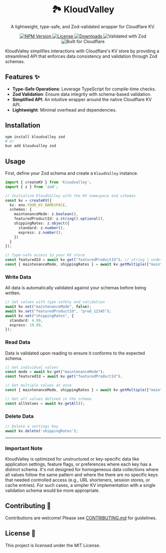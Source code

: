 <div align="center">

# 🏞️ KloudValley 

A lightweight, type-safe, and Zod-validated wrapper for Cloudflare KV.

<p>
  <a href="https://www.npmjs.com/package/kloudvalley">
    <img alt="NPM Version" src="https://img.shields.io/npm/v/kloudvalley">
  </a>
  <a href="https://github.com/mosherivkin/kloudvalley/blob/main/LICENSE">
    <img alt="License" src="https://img.shields.io/npm/l/kloudvalley">
  </a>
  <a href="https://www.npmjs.com/package/kloudvalley">
    <img alt="Downloads" src="https://img.shields.io/npm/dt/kloudvalley">
  </a>
  <img alt="Validated with Zod" src="https://img.shields.io/badge/validated_with-zod-3E67B1.svg">
  <img alt="Built for Cloudflare" src="https://img.shields.io/badge/built_for-Cloudflare-F38020.svg">
</p>

</div>

KloudValley simplifies interactions with Cloudflare's KV store by providing a streamlined API that enforces data consistency and validation through Zod schemas.

## Features ✨

- **Type-Safe Operations**: Leverage TypeScript for compile-time checks.
- **Zod Validation**: Ensure data integrity with schema-based validation.
- **Simplified API**: An intuitive wrapper around the native Cloudflare KV API.
- **Lightweight**: Minimal overhead and dependencies.

## Installation

```bash
npm install kloudvalley zod
# or
bun add kloudvalley zod
```


## Usage

First, define your Zod schema and create a `KloudValley` instance.

```typescript
import { createKV } from 'kloudvalley';
import { z } from 'zod';

// Initialize KloudValley with the KV namespace and schemas
const kv = createKV({
  kv: env.YOUR_KV_NAMESPACE,
  schemas: {
    maintenanceMode: z.boolean(),
    featuredProductId: z.string().optional(),
    shippingRates: z.object({
      standard: z.number(),
      express: z.number(),
    })
  }
});

// Type-safe access to your KV store
const featuredId = await kv.get("featuredProductId"); // string | undefined
const { maintenanceMode, shippingRates } = await kv.getMultiple(["maintenanceMode", "shippingRates"]);
```

### Write Data

All data is automatically validated against your schemas before being written.

```typescript
// Set values with type safety and validation
await kv.set("maintenanceMode", false);
await kv.set("featuredProductId", "prod_12345");
await kv.set("shippingRates", {
  standard: 4.99,
  express: 19.99,
});
```

### Read Data

Data is validated upon reading to ensure it conforms to the expected schema.

```typescript
// Get individual values
const mode = await kv.get("maintenanceMode");
const featuredId = await kv.get("featuredProductId");

// Get multiple values at once
const { maintenanceMode, shippingRates } = await kv.getMultiple(["maintenanceMode", "shippingRates"]);

// Get all values defined in the schema
const allValues = await kv.getAll();
```

### Delete Data

```typescript
// Delete a settings key
await kv.delete('shippingRates');
```
___

### Important Note  

KloudValley is optimized for unstructured or key-specific data like application settings, feature flags, or preferences where each key has a distinct schema.
It's not designed for homogeneous data collections where all values follow the same pattern and where the there are no specific keys that needed controlled access (e.g., URL shorteners, session stores, or cache entries). For such cases, a simpler KV implementation with a single validation schema would be more appropriate.


## Contributing 🤝

Contributions are welcome! Please see [CONTRIBUTING.md](./CONTRIBUTING.md) for guidelines.

## License 📄

This project is licensed under the MIT License.
